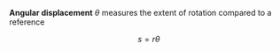 **Angular displacement** $\theta$ measures the extent of rotation compared to a reference

$$
s = r\theta
$$